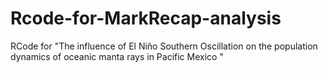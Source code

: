 # Rcode-for-MarkRecap-analysis
RCode for "The influence of El Niño Southern Oscillation on the population dynamics of oceanic manta rays in Pacific Mexico "

